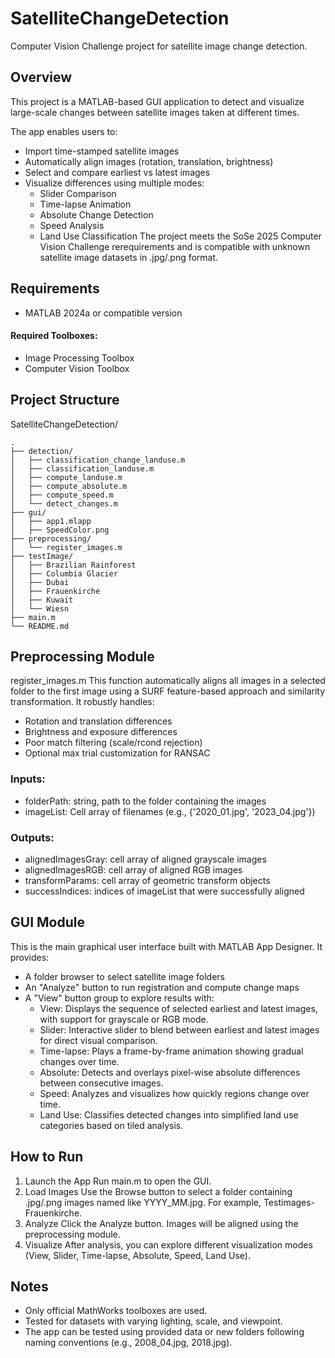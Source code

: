 # SatelliteChangeDetection
Computer Vision Challenge project for satellite image change detection.

## Overview
This project is a MATLAB-based GUI application to detect and visualize large-scale changes between satellite images taken at different times.  

The app enables users to:
- Import time-stamped satellite images
- Automatically align images (rotation, translation, brightness)
- Select and compare earliest vs latest images
- Visualize differences using multiple modes:
  - Slider Comparison
  - Time-lapse Animation
  - Absolute Change Detection
  - Speed Analysis
  - Land Use Classification
The project meets the SoSe 2025 Computer Vision Challenge rerequirements and is compatible with unknown satellite image datasets in .jpg/.png format.

 ## Requirements
 - MATLAB 2024a or compatible version
 #### Required Toolboxes:
  - Image Processing Toolbox
  - Computer Vision Toolbox
 
 ## Project Structure
 SatelliteChangeDetection/
 ```
.
├── detection/
│   ├── classification_change_landuse.m
│   ├── classification_landuse.m
│   ├── compute_landuse.m
│   ├── compute_absolute.m
│   ├── compute_speed.m
│   └── detect_changes.m
├── gui/
│   ├── app1.mlapp
│   ├── SpeedColor.png
├── preprocessing/
│   └── register_images.m
├── testImage/
│   ├── Brazilian Rainforest
│   ├── Columbia Glacier
│   ├── Dubai
│   ├── Frauenkirche
│   ├── Kuwait
│   └── Wiesn
├── main.m
└── README.md
```

 
 ## Preprocessing Module
 register_images.m
 This function automatically aligns all images in a selected folder to the first image using a SURF feature-based approach and similarity transformation. It robustly handles:
 - Rotation and translation differences
 - Brightness and exposure differences
 - Poor match filtering (scale/rcond rejection)
 - Optional max trial customization for RANSAC
 ### Inputs:
 - folderPath: string, path to the folder containing the images
 - imageList: Cell array of filenames (e.g., {'2020_01.jpg', '2023_04.jpg'})
 ### Outputs:
 - alignedImagesGray: cell array of aligned grayscale images
 - alignedImagesRGB:  cell array of aligned RGB images
 - transformParams:   cell array of geometric transform objects
 - successIndices:    indices of imageList that were successfully aligned

 ## GUI Module
 This is the main graphical user interface built with MATLAB App Designer. It provides:
 - A folder browser to select satellite image folders
 - An "Analyze" button to run registration and compute change maps
 - A "View" button group to explore results with:
   - View:
     Displays the sequence of selected earliest and latest images, with support for grayscale or RGB mode.
   - Slider:
     Interactive slider to blend between earliest and latest images for direct visual comparison.
   - Time-lapse:
     Plays a frame-by-frame animation showing gradual changes over time.
   - Absolute:
     Detects and overlays pixel-wise absolute differences between consecutive images.
   - Speed:
     Analyzes and visualizes how quickly regions change over time.
   - Land Use:
     Classifies detected changes into simplified land use categories based on tiled analysis.

 ## How to Run
 1. Launch the App
    Run main.m to open the GUI.
 2. Load Images
    Use the Browse button to select a folder containing .jpg/.png images named like YYYY_MM.jpg. For example, Testimages-Frauenkirche.
 3. Analyze
    Click the Analyze button. Images will be aligned using the preprocessing module.
 4. Visualize
    After analysis, you can explore different visualization modes (View, Slider, Time-lapse, Absolute, Speed, Land Use).

 ## Notes
 - Only official MathWorks toolboxes are used.
 - Tested for datasets with varying lighting, scale, and viewpoint.
 - The app can be tested using provided data or new folders following naming conventions (e.g., 2008_04.jpg, 2018.jpg). 
 
 
